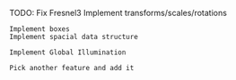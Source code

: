 

TODO:
	Fix Fresnel3
	Implement transforms/scales/rotations
	
	Implement boxes
	Implement spacial data structure
	
	Implement Global Illumination
	
	Pick another feature and add it

	
	